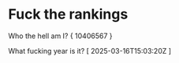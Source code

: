 # Fuck the rankings

Who the hell am I?
{ 10406567 }

What fucking year is it?
[ 2025-03-16T15:03:20Z ]
